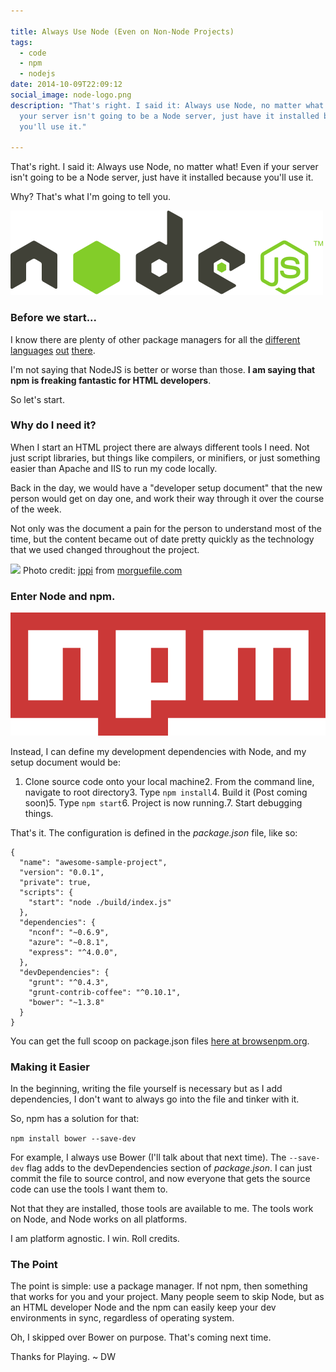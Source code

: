 ```yaml
---

title: Always Use Node (Even on Non-Node Projects)
tags:
  - code
  - npm
  - nodejs
date: 2014-10-09T22:09:12
social_image: node-logo.png
description: "That's right. I said it: Always use Node, no matter what! Even if
  your server isn't going to be a Node server, just have it installed because
  you'll use it."

---
```


That's right. I said it: Always use Node, no matter what! Even if your server isn't going to be a Node server, just have it installed because you'll use it.

Why? That's what I'm going to tell you.

![](node-logo.png)

### Before we start...

I know there are plenty of other package managers for all the [different](https://www.nuget.org/) [languages](https://www.rubygems.org/) [out](https://getcomposer.org/) [there](https://pip.pypa.io/en/latest/).

I'm not saying that NodeJS is better or worse than those. **I am saying that npm is freaking fantastic for HTML developers**.

So let's start.

### Why do I need it?

When I start an HTML project there are always different tools I need. Not just script libraries, but things like compilers, or minifiers, or just something easier than Apache and IIS to run my code locally.

Back in the day, we would have a "developer setup document" that the new person would get on day one, and work their way through it over the course of the week.

Not only was the document a pain for the person to understand most of the time, but the content became out of date pretty quickly as the technology that we used changed throughout the project.

![](file5435f4d8df084.jpg)
Photo credit: [jppi](http://www.morguefile.com/creative/jppi) from [morguefile.com](http://www.morguefile.com/)

### Enter Node and npm.

![NPM logo](npm-logo.png)

Instead, I can define my development dependencies with Node, and my setup document would be:

1.  Clone source code onto your local machine2.  From the command line, navigate to root directory3.  Type `npm install`4.  Build it (Post coming soon)5.  Type `npm start`6.  Project is now running.7.  Start debugging things.

That's it. The configuration is defined in the  _package.json_ file, like so:

    {
      "name": "awesome-sample-project",
      "version": "0.0.1",
      "private": true,
      "scripts": {
        "start": "node ./build/index.js"
      },
      "dependencies": {
        "nconf": "~0.6.9",
        "azure": "~0.8.1",
        "express": "^4.0.0",
      },
      "devDependencies": {
        "grunt": "^0.4.3",
        "grunt-contrib-coffee": "^0.10.1",
        "bower": "~1.3.8"
      }
    }

You can get the full scoop on package.json files [here at browsenpm.org](http://browsenpm.org/package.json).

### Making it Easier

In the beginning, writing the file yourself is necessary but as I add dependencies, I don't want to always go into the file and tinker with it. 

So, npm has a solution for that:

`npm install bower --save-dev`

For example, I always use Bower (I'll talk about that next time). The `--save-dev` flag adds to the devDependencies section of _package.json_. I can just commit the file to source control, and now everyone that gets the source code can use the tools I want them to.

Not that they are installed, those tools are available to me. The tools work on Node, and Node works on all platforms. 

I am platform agnostic. I win. Roll credits.

### The Point

The point is simple: use a package manager. If not npm, then something that works for you and your project. Many people seem to skip Node, but as an HTML developer Node and the npm can easily keep your dev environments in sync, regardless of operating system.

Oh, I skipped over Bower on purpose. That's coming next time.

Thanks for Playing. ~ DW
